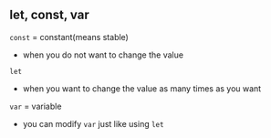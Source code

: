 ## let, const, var

`const` = constant(means stable)

- when you do not want to change the value

`let`

- when you want to change the value as many times as you want

`var` = variable

- you can modify `var` just like using `let`
